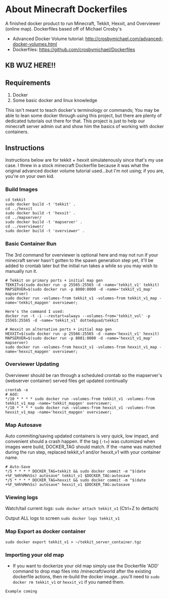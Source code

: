 # About Minecraft Dockerfiles
A finished docker product to run Minecraft, Tekkit, Hexxit, and Overviewer (online map).  Dockerfiles based off of Michael Crosby's
* Advanced Docker Volume tutorial: http://crosbymichael.com/advanced-docker-volumes.html
* Dockerfiles: https://github.com/crosbymichael/Dockerfiles

## KB WUZ HERE!!

## Requirements
1. Docker
2. Some basic docker and linux knowledge

This isn't meant to teach docker's terminology or commands; You may be able to lean some docker through using this project, but there are plenty of dedicated tutorials out there for that.  This project is just to help our minecraft server admin out and show him the basics of working with docker containers.

## Instructions
Instructions below are for tekkit + hexxit simulatenously since that's my use case.  I threw in a stock minecraft Dockerfile because it was what the original advanced docker volume tutorial used...but I'm not using; if you are, you're on your own kid.
  
### Build Images
```
cd tekkit
sudo docker build -t 'tekkit' .
cd ../hexxit
sudo docker build -t 'hexxit' .
cd ../mapserver/
sudo docker build -t 'mapserver' .
cd ../overviewer/
sudo docker build -t 'overviewer' .
```

### Basic Container Run
The 3rd command for overviewer is optional here and may not run if your minecraft server hasn't gotten to the spawn generation step yet, it'll be added to crontab later but the initial run takes a while so you may wish to manually run it.
```
# Tekkit on primary ports + initial map gen
TEKKIT=$(sudo docker run -p 25565:25565 -d -name='tekkit_v1' tekkit)
MAPSERVER=$(sudo docker run -p 8000:8000 -d -name='tekkit_v1_map' mapserver)
sudo docker run -volumes-from tekkit_v1 -volumes-from tekkit_v1_map -name='tekkit_mapgen' overviewer;

Here's the command I used:
docker run -t -i --restart=always --volumes-from='tekkit_vol' -p 25565:25565 -d -name='tekkit_v1' dottedquad/tekkit

# Hexxit on alternative ports + initial map gen
HEXXIT=$(sudo docker run -p 25566:25565 -d -name='hexxit_v1' hexxit)
MAPSERVER=$(sudo docker run -p 8001:8000 -d -name='hexxit_v1_map' mapserver)
sudo docker run -volumes-from hexxit_v1 -volumes-from hexxit_v1_map -name='hexxit_mapgen' overviewer;
```

### Overviewer Updating
Overviewer should be ran through a scheduled crontab so the mapserver's (webserver container) served files get updated continually
```
crontab -e
# Add:
*/10 * * * * sudo docker run -volumes-from tekkit_v1 -volumes-from tekkit_v1_map -name='tekkit_mapgen' overviewer;
*/10 * * * * sudo docker run -volumes-from hexxit_v1 -volumes-from hexxit_v1_map -name='hexxit_mapgen' overviewer;
```

### Map Autosave
Auto commiting/saving updated containers is very quick, low impact, and convenient should a crash happen.  If the tag (`-t=`) was cutomized when images were build, DOCKER_TAG should match.  If the -name was matched during the run step, replaced tekkit_v1 and/or hexxit_v1 with your container name.
```
# Auto-Save
*/5 * * * * DOCKER_TAG=tekkit && sudo docker commit -m "$(date +%F_%Hh%Mm%Ss) autosave" tekkit_v1 $DOCKER_TAG:autosave
*/5 * * * * DOCKER_TAG=hexxit && sudo docker commit -m "$(date +%F_%Hh%Mm%Ss) autosave" hexxit_v1 $DOCKER_TAG:autosave
```

### Viewing logs
Watch/tail current logs: `sudo docker attach tekkit_v1` (Ctrl+Z to dettach)

Output ALL logs to screen `sudo docker logs tekkit_v1`

### Map Export as docker container
```
sudo docker export tekkit_v1 > ~/tekkit_server_container.tgz
```

### Importing your old map
* If you want to dockerize your old map simply use the Dockerfile 'ADD' command to drop map files into /minecraft/world after the existing dockerfile actions, then re-build the docker image...you'll need to `sudo docker rm tekkit_v1` or `hexxit_v1` if you named them.
```
Example coming
```
